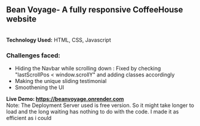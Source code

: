 <h2>Bean Voyage- A fully responsive CoffeeHouse website</h2>
<br>
<b>Technology Used:</b> HTML, CSS, Javascript
<br>
<h3>Challenges faced: </h3>
<ul>
   <li> Hiding the Navbar while scrolling down :  Fixed by checking "lastScrollPos < window.scrollY" and adding classes accordingly</li>
    <li>Making the unique sliding testimonial</li>
    <li>Smoothening the UI</li>
</ul>
      
<b>Live Demo:  https://beanvoyage.onrender.com</b>
<br>
Note: The Deployment Server used is free version. So it might take longer to load and the long waiting has nothing to do with the code. I made it as efficient as i could
